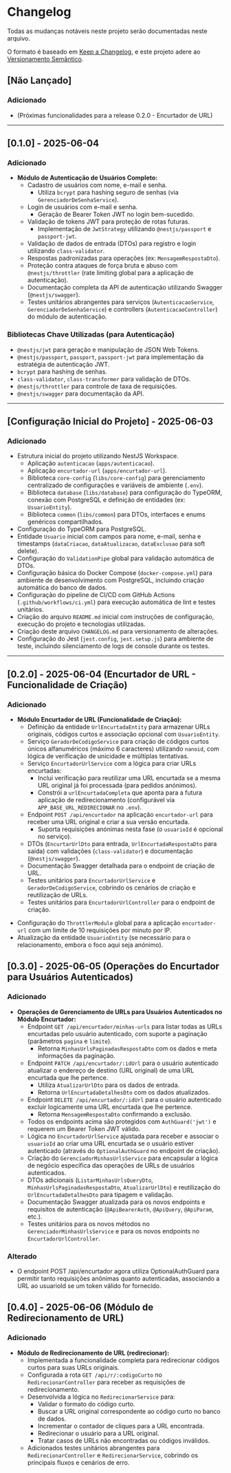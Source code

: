 # Changelog

Todas as mudanças notáveis neste projeto serão documentadas neste arquivo.

O formato é baseado em [Keep a Changelog](https://keepachangelog.com/pt-BR/1.0.0/),
e este projeto adere ao [Versionamento Semântico](https://semver.org/lang/pt-BR/).

## [Não Lançado]

### Adicionado

- (Próximas funcionalidades para a release 0.2.0 - Encurtador de URL)

---

## [0.1.0] - 2025-06-04

### Adicionado

- **Módulo de Autenticação de Usuários Completo:**
  - Cadastro de usuários com nome, e-mail e senha.
    - Utiliza `bcrypt` para hashing seguro de senhas (via `GerenciadorDeSenhaService`).
  - Login de usuários com e-mail e senha.
    - Geração de Bearer Token JWT no login bem-sucedido.
  - Validação de tokens JWT para proteção de rotas futuras.
    - Implementação de `JwtStrategy` utilizando `@nestjs/passport` e `passport-jwt`.
  - Validação de dados de entrada (DTOs) para registro e login utilizando `class-validator`.
  - Respostas padronizadas para operações (ex: `MensagemRespostaDto`).
  - Proteção contra ataques de força bruta e abuso com `@nestjs/throttler` (rate limiting global para a aplicação de autenticação).
  - Documentação completa da API de autenticação utilizando Swagger (`@nestjs/swagger`).
  - Testes unitários abrangentes para serviços (`AutenticacaoService`, `GerenciadorDeSenhaService`) e controllers (`AutenticacaoController`) do módulo de autenticação.

### Bibliotecas Chave Utilizadas (para Autenticação)

- `@nestjs/jwt` para geração e manipulação de JSON Web Tokens.
- `@nestjs/passport`, `passport`, `passport-jwt` para implementação da estratégia de autenticação JWT.
- `bcrypt` para hashing de senhas.
- `class-validator`, `class-transformer` para validação de DTOs.
- `@nestjs/throttler` para controle de taxa de requisições.
- `@nestjs/swagger` para documentação da API.

---

## [Configuração Inicial do Projeto] - 2025-06-03

### Adicionado

- Estrutura inicial do projeto utilizando NestJS Workspace.
  - Aplicação `autenticacao` (`apps/autenticacao`).
  - Aplicação `encurtador-url` (`apps/encurtador-url`).
  - Biblioteca `core-config` (`libs/core-config`) para gerenciamento centralizado de configurações e variáveis de ambiente (`.env`).
  - Biblioteca `database` (`libs/database`) para configuração do TypeORM, conexão com PostgreSQL e definição de entidades (ex: `UsuarioEntity`).
  - Biblioteca `common` (`libs/common`) para DTOs, interfaces e enums genéricos compartilhados.
- Configuração do TypeORM para PostgreSQL.
- Entidade `Usuario` inicial com campos para nome, e-mail, senha e timestamps (`dataCriacao`, `dataAtualizacao`, `dataExclusao` para soft delete).
- Configuração do `ValidationPipe` global para validação automática de DTOs.
- Configuração básica do Docker Compose (`docker-compose.yml`) para ambiente de desenvolvimento com PostgreSQL, incluindo criação automática do banco de dados.
- Configuração do pipeline de CI/CD com GitHub Actions (`.github/workflows/ci.yml`) para execução automática de lint e testes unitários.
- Criação do arquivo `README.md` inicial com instruções de configuração, execução do projeto e tecnologias utilizadas.
- Criação deste arquivo `CHANGELOG.md` para versionamento de alterações.
- Configuração do Jest (`jest.config`, `jest.setup.js`) para ambiente de teste, incluindo silenciamento de logs de console durante os testes.

---

## [0.2.0] - 2025-06-04 (Encurtador de URL - Funcionalidade de Criação)

### Adicionado

- **Módulo Encurtador de URL (Funcionalidade de Criação):**
  - Definição da entidade `UrlEncurtadaEntity` para armazenar URLs originais, códigos curtos e associação opcional com `UsuarioEntity`.
  - Serviço `GeradorDeCodigoService` para criação de códigos curtos únicos alfanuméricos (máximo 6 caracteres) utilizando `nanoid`, com lógica de verificação de unicidade e múltiplas tentativas.
  - Serviço `EncurtadorUrlService` com a lógica para criar URLs encurtadas:
    - Inclui verificação para reutilizar uma URL encurtada se a mesma URL original já foi processada (para pedidos anónimos).
    - Constrói a `urlEncurtadaCompleta` que aponta para a futura aplicação de redirecionamento (configurável via `APP_BASE_URL_REDIRECIONAR` no `.env`).
  - Endpoint `POST /api/encurtador` na aplicação `encurtador-url` para receber uma URL original e criar a sua versão encurtada.
    - Suporta requisições anónimas nesta fase (o `usuarioId` é opcional no serviço).
  - DTOs (`EncurtarUrlDto` para entrada, `UrlEncurtadaRespostaDto` para saída) com validações (`class-validator`) e documentação (`@nestjs/swagger`).
  - Documentação Swagger detalhada para o endpoint de criação de URL.
  - Testes unitários para `EncurtadorUrlService` e `GeradorDeCodigoService`, cobrindo os cenários de criação e reutilização de URLs.
  - Testes unitários para `EncurtadorUrlController` para o endpoint de criação.

* Configuração do `ThrottlerModule` global para a aplicação `encurtador-url` com um limite de 10 requisições por minuto por IP.
* Atualização da entidade `UsuarioEntity` (se necessário para o relacionamento, embora o foco aqui seja anónimo).

## [0.3.0] - 2025-06-05 (Operações do Encurtador para Usuários Autenticados)

### Adicionado

- **Operações de Gerenciamento de URLs para Usuários Autenticados no Módulo Encurtador:**
  - Endpoint `GET /api/encurtador/minhas-urls` para listar todas as URLs encurtadas pelo usuário autenticado, com suporte a paginação (parâmetros `pagina` e `limite`).
    - Retorna `MinhasUrlsPaginadasRespostaDto` com os dados e meta informações da paginação.
  - Endpoint `PATCH /api/encurtador/:idUrl` para o usuário autenticado atualizar o endereço de destino (URL original) de uma URL encurtada que lhe pertence.
    - Utiliza `AtualizarUrlDto` para os dados de entrada.
    - Retorna `UrlEncurtadaDetalhesDto` com os dados atualizados.
  - Endpoint `DELETE /api/encurtador/:idUrl` para o usuário autenticado excluir logicamente uma URL encurtada que lhe pertence.
    - Retorna `MensagemRespostaDto` confirmando a exclusão.
  - Todos os endpoints acima são protegidos com `AuthGuard('jwt')` e requerem um Bearer Token JWT válido.
  - Lógica no `EncurtadorUrlService` ajustada para receber e associar o `usuarioId` ao criar uma URL encurtada se o usuário estiver autenticado (através do `OptionalAuthGuard` no endpoint de criação).
  - Criação do `GerenciadorMinhasUrlsService` para encapsular a lógica de negócio específica das operações de URLs de usuários autenticados.
  - DTOs adicionais (`ListarMinhasUrlsQueryDto`, `MinhasUrlsPaginadasRespostaDto`, `AtualizarUrlDto`) e reutilização do `UrlEncurtadaDetalhesDto` para tipagem e validação.
  - Documentação Swagger atualizada para os novos endpoints e requisitos de autenticação (`@ApiBearerAuth`, `@ApiQuery`, `@ApiParam`, etc.).
  - Testes unitários para os novos métodos no `GerenciadorMinhasUrlsService` e para os novos endpoints no `EncurtadorUrlController`.

### Alterado

- O endpoint POST /api/encurtador agora utiliza OptionalAuthGuard para permitir tanto requisições anônimas quanto autenticadas, associando a URL ao usuarioId se um token válido for fornecido.

## [0.4.0] - 2025-06-06 (Módulo de Redirecionamento de URL)

### Adicionado

- **Módulo de Redirecionamento de URL (redirecionar):**
  - Implementada a funcionalidade completa para redirecionar códigos curtos para suas URLs originais.
  - Configurada a rota `GET /api/r/:codigoCurto` no `RedirecionarController` para receber as requisições de redirecionamento.
  - Desenvolvida a lógica no `RedirecionarService` para:
    - Validar o formato do código curto.
    - Buscar a URL original correspondente ao código curto no banco de dados.
    - Incrementar o contador de cliques para a URL encontrada.
    - Redirecionar o usuário para a URL original.
    - Tratar casos de URLs não encontradas ou códigos inválidos.
  - Adicionados testes unitários abrangentes para `RedirecionarController` e `RedirecionarService`, cobrindo os principais fluxos e cenários de erro.

